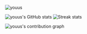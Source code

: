 ![youus](https://user-images.githubusercontent.com/34266177/160137202-dfa49f77-eb98-46b9-97a3-12e1acf80cdb.png)




<!--
**youuss/youuss** is a ✨ _special_ ✨ repository because its `README.md` (this file) appears on your GitHub profile.

Here are some ideas to get you started:


-->
![youus's GitHub stats](https://github-readme-stats.vercel.app/api?username=youuss&theme=cobalt2&show_icons=true)
![Streak stats](https://github-readme-streak-stats.herokuapp.com/?user=youuss&show_icons=true&theme=tokyonight)

![youus's contribution graph](https://activity-graph.herokuapp.com/graph?username=youuss&theme=redical)
